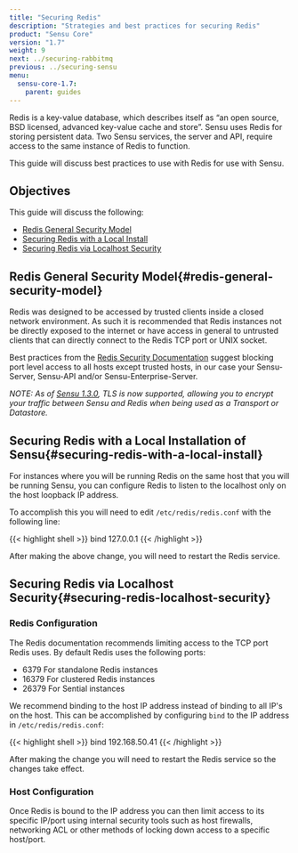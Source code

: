 ```yaml
---
title: "Securing Redis"
description: "Strategies and best practices for securing Redis"
product: "Sensu Core"
version: "1.7"
weight: 9
next: ../securing-rabbitmq
previous: ../securing-sensu
menu:
  sensu-core-1.7:
    parent: guides
---
```


Redis is a key-value database, which describes itself as “an open source, BSD licensed, advanced key-value cache and store”. Sensu uses Redis for storing persistent data. Two Sensu services, the server and API, require access to the same instance of Redis to function.

This guide will discuss best practices to use with Redis for use with Sensu.

## Objectives

This guide will discuss the following:

* [Redis General Security Model](#redis-general-security-model)
* [Securing Redis with a Local Install](#securing-redis-with-a-local-install)
* [Securing Redis via Localhost Security](#securing-redis-localhost-security)

## Redis General Security Model{#redis-general-security-model}

Redis was designed to be accessed by trusted clients inside a closed network environment. As such it is recommended that Redis instances not be directly exposed to the internet or have access in general to untrusted clients that can directly connect to the Redis TCP port or UNIX socket.

Best practices from the [Redis Security Documentation][1] suggest blocking port level access to all hosts except trusted hosts, in our case your Sensu-Server, Sensu-API and/or Sensu-Enterprise-Server.

_NOTE: As of [Sensu 1.3.0][2], TLS is now supported, allowing you to encrypt your traffic between Sensu and Redis when being used as a Transport or Datastore._


## Securing Redis with a Local Installation of Sensu{#securing-redis-with-a-local-install}

For instances where you will be running Redis on the same host that you will be running Sensu, you can configure Redis to listen to the localhost only on the host loopback IP address.

To accomplish this you will need to edit `/etc/redis/redis.conf` with the following line:

{{< highlight shell >}}
bind 127.0.0.1
{{< /highlight >}}

After making the above change, you will need to restart the Redis service.

## Securing Redis via Localhost Security{#securing-redis-localhost-security}

### Redis Configuration

The Redis documentation recommends limiting access to the TCP port Redis uses. By default Redis uses the following ports:

* 6379 For standalone Redis instances
* 16379 For clustered Redis instances
* 26379 For Sential instances

We recommend binding to the host IP address instead of binding to all IP's on the host. This can be accomplished by configuring `bind` to the IP address in `/etc/redis/redis.conf`:

{{< highlight shell >}}
bind 192.168.50.41
{{< /highlight >}}

After making the change you will need to restart the Redis service so the changes take effect.

### Host Configuration

Once Redis is bound to the IP address you can then limit access to its specific IP/port using internal security tools such as host firewalls, networking ACL or other methods of locking down access to a specific host/port.

[1]: https://redis.io/topics/security
[2]: ../../../1.3/reference/redis